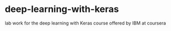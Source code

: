 # deep-learning-with-keras
lab work for the deep learning with Keras course offered by IBM at coursera
